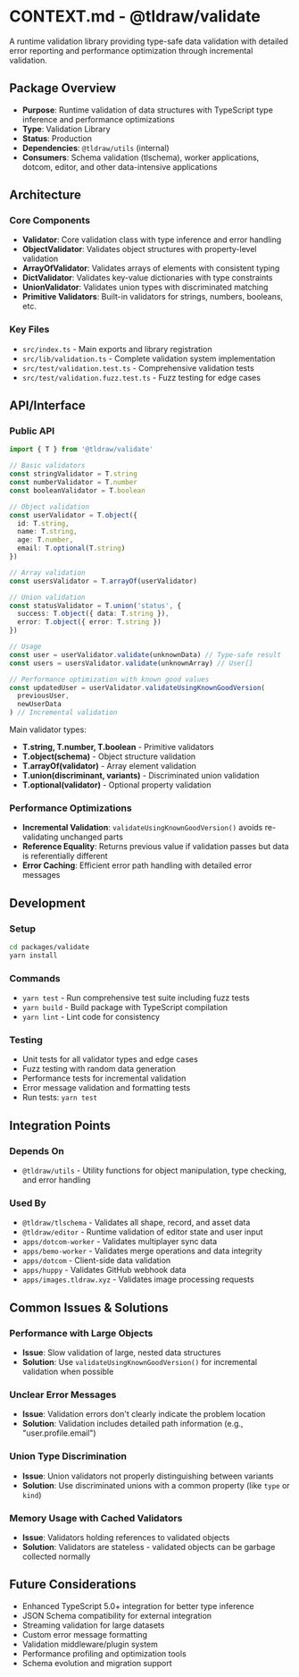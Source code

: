 # CONTEXT.md - @tldraw/validate

A runtime validation library providing type-safe data validation with detailed error reporting and performance optimization through incremental validation.

## Package Overview

- **Purpose**: Runtime validation of data structures with TypeScript type inference and performance optimizations
- **Type**: Validation Library
- **Status**: Production
- **Dependencies**: `@tldraw/utils` (internal)
- **Consumers**: Schema validation (tlschema), worker applications, dotcom, editor, and other data-intensive applications

## Architecture

### Core Components

- **Validator**: Core validation class with type inference and error handling
- **ObjectValidator**: Validates object structures with property-level validation
- **ArrayOfValidator**: Validates arrays of elements with consistent typing
- **DictValidator**: Validates key-value dictionaries with type constraints
- **UnionValidator**: Validates union types with discriminated matching
- **Primitive Validators**: Built-in validators for strings, numbers, booleans, etc.

### Key Files

- `src/index.ts` - Main exports and library registration
- `src/lib/validation.ts` - Complete validation system implementation
- `src/test/validation.test.ts` - Comprehensive validation tests
- `src/test/validation.fuzz.test.ts` - Fuzz testing for edge cases

## API/Interface

### Public API

```ts
import { T } from '@tldraw/validate'

// Basic validators
const stringValidator = T.string
const numberValidator = T.number
const booleanValidator = T.boolean

// Object validation
const userValidator = T.object({
  id: T.string,
  name: T.string,
  age: T.number,
  email: T.optional(T.string)
})

// Array validation
const usersValidator = T.arrayOf(userValidator)

// Union validation
const statusValidator = T.union('status', {
  success: T.object({ data: T.string }),
  error: T.object({ error: T.string })
})

// Usage
const user = userValidator.validate(unknownData) // Type-safe result
const users = usersValidator.validate(unknownArray) // User[]

// Performance optimization with known good values
const updatedUser = userValidator.validateUsingKnownGoodVersion(
  previousUser,
  newUserData
) // Incremental validation
```

Main validator types:
- **T.string, T.number, T.boolean** - Primitive validators
- **T.object(schema)** - Object structure validation
- **T.arrayOf(validator)** - Array element validation
- **T.union(discriminant, variants)** - Discriminated union validation
- **T.optional(validator)** - Optional property validation

### Performance Optimizations

- **Incremental Validation**: `validateUsingKnownGoodVersion()` avoids re-validating unchanged parts
- **Reference Equality**: Returns previous value if validation passes but data is referentially different
- **Error Caching**: Efficient error path handling with detailed error messages

## Development

### Setup

```bash
cd packages/validate
yarn install
```

### Commands

- `yarn test` - Run comprehensive test suite including fuzz tests
- `yarn build` - Build package with TypeScript compilation
- `yarn lint` - Lint code for consistency

### Testing

- Unit tests for all validator types and edge cases
- Fuzz testing with random data generation
- Performance tests for incremental validation
- Error message validation and formatting tests
- Run tests: `yarn test`

## Integration Points

### Depends On

- `@tldraw/utils` - Utility functions for object manipulation, type checking, and error handling

### Used By

- `@tldraw/tlschema` - Validates all shape, record, and asset data
- `@tldraw/editor` - Runtime validation of editor state and user input
- `apps/dotcom-worker` - Validates multiplayer sync data
- `apps/bemo-worker` - Validates merge operations and data integrity
- `apps/dotcom` - Client-side data validation
- `apps/huppy` - Validates GitHub webhook data
- `apps/images.tldraw.xyz` - Validates image processing requests

## Common Issues & Solutions

### Performance with Large Objects
- **Issue**: Slow validation of large, nested data structures
- **Solution**: Use `validateUsingKnownGoodVersion()` for incremental validation when possible

### Unclear Error Messages
- **Issue**: Validation errors don't clearly indicate the problem location
- **Solution**: Validation includes detailed path information (e.g., "user.profile.email")

### Union Type Discrimination
- **Issue**: Union validators not properly distinguishing between variants
- **Solution**: Use discriminated unions with a common property (like `type` or `kind`)

### Memory Usage with Cached Validators
- **Issue**: Validators holding references to validated objects
- **Solution**: Validators are stateless - validated objects can be garbage collected normally

## Future Considerations

- Enhanced TypeScript 5.0+ integration for better type inference
- JSON Schema compatibility for external integration
- Streaming validation for large datasets
- Custom error message formatting
- Validation middleware/plugin system
- Performance profiling and optimization tools
- Schema evolution and migration support